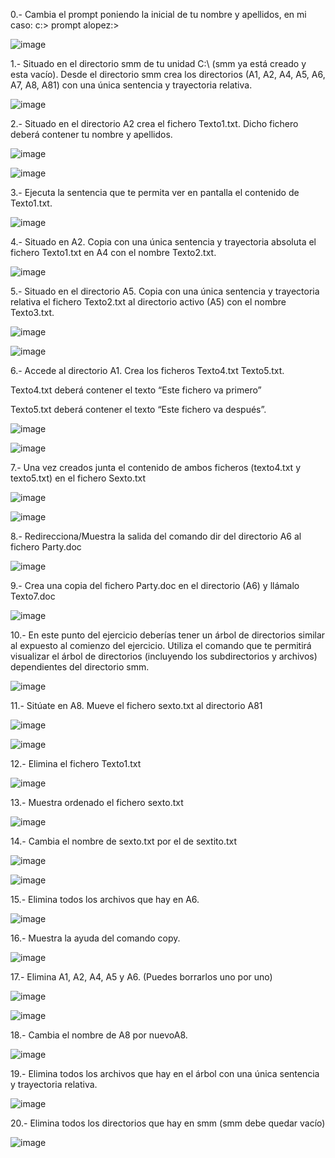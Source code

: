 0.- Cambia el prompt poniendo la inicial de tu nombre y apellidos, en mi caso:
c:\> prompt alopez:\>

![image](https://github.com/user-attachments/assets/c7214a4a-6d13-466b-8912-df811f59a90e)


1.- Situado en el directorio smm de tu unidad C:\ (smm ya está creado y esta vacío). Desde el directorio smm crea los directorios (A1, A2, A4, A5, A6, A7, A8, A81) con una única sentencia y trayectoria relativa.

![image](https://github.com/user-attachments/assets/fde30352-fe76-4a5e-9890-bb44e6938c4d)


2.- Situado en el directorio A2 crea el fichero Texto1.txt. Dicho fichero deberá contener tu nombre y apellidos.

![image](https://github.com/user-attachments/assets/577c63a3-9ab5-4110-acae-e45f1609b2af)

![image](https://github.com/user-attachments/assets/91ffc1e1-2fc8-430e-8969-6b6c8c35cf3a)


3.- Ejecuta la sentencia que te permita ver en pantalla el contenido de Texto1.txt.

![image](https://github.com/user-attachments/assets/bb08c022-3588-4e2e-9f97-58063e3fb443)


4.- Situado en A2. Copia con una única sentencia y trayectoria absoluta el fichero Texto1.txt en A4 con el nombre Texto2.txt.

![image](https://github.com/user-attachments/assets/cd927225-7b8b-4f31-80bf-053fe04bc575)


5.- Situado en el directorio A5. Copia con una única sentencia y trayectoria relativa el fichero Texto2.txt al directorio activo (A5) con el nombre Texto3.txt.

![image](https://github.com/user-attachments/assets/2df3bc79-d474-482e-a130-3d3b663b6398)

![image](https://github.com/user-attachments/assets/00335bcd-e9e5-4035-80c7-c45dfef17848)

6.- Accede al directorio A1. Crea los ficheros Texto4.txt Texto5.txt.

Texto4.txt deberá contener el texto “Este fichero va primero”

Texto5.txt deberá contener el texto “Este fichero va después”.

![image](https://github.com/user-attachments/assets/a0cd5b65-5d6d-48bb-af76-988050d6bd87)

![image](https://github.com/user-attachments/assets/cb465d01-7ef0-4bb2-be0b-fd351a3407e9)

7.- Una vez creados junta el contenido de ambos ficheros (texto4.txt y texto5.txt) en el fichero Sexto.txt

![image](https://github.com/user-attachments/assets/a6f09c42-c22a-4daf-9b11-e861ea147896)

![image](https://github.com/user-attachments/assets/3e182b89-33b1-4cba-bd5a-ade035fe07de)

8.- Redirecciona/Muestra la salida del comando dir del directorio A6 al fichero Party.doc

![image](https://github.com/user-attachments/assets/a8cc3b24-f4da-411c-beb3-033d6b403c34)

9.- Crea una copia del fichero Party.doc en el directorio (A6) y llámalo Texto7.doc

![image](https://github.com/user-attachments/assets/993119af-23d0-45bb-9939-aae71c77acdc)


10.- En este punto del ejercicio deberías tener un árbol de directorios similar al expuesto al comienzo del ejercicio. Utiliza el comando que te permitirá visualizar el árbol de directorios (incluyendo los subdirectorios y archivos) dependientes del directorio smm.

![image](https://github.com/user-attachments/assets/cc5ae5d8-5157-4cca-8ec6-439d7aa0ea97)

11.- Sitúate en A8. Mueve el fichero sexto.txt al directorio A81

![image](https://github.com/user-attachments/assets/b8370c99-a412-4204-9816-5ec88f8d95e3)

![image](https://github.com/user-attachments/assets/3b224808-0cef-43fc-8137-3ef2d56675ba)

12.- Elimina el fichero Texto1.txt

![image](https://github.com/user-attachments/assets/82cf5dec-747b-41a8-a8d5-9229b48c9070)

13.- Muestra ordenado el fichero sexto.txt

![image](https://github.com/user-attachments/assets/aa7e8a4f-3fca-4c34-a4e2-3f2ca3695abb)

14.- Cambia el nombre de sexto.txt por el de sextito.txt

![image](https://github.com/user-attachments/assets/0c1cd72a-d1c1-4778-a734-141995df5740)

![image](https://github.com/user-attachments/assets/b8151b34-5766-4621-a81f-36f88bf83f1a)

15.- Elimina todos los archivos que hay en A6.

![image](https://github.com/user-attachments/assets/d9102f35-53ac-4d02-9127-017d3ce9a66e)

16.- Muestra la ayuda del comando copy.

![image](https://github.com/user-attachments/assets/9a555b36-f838-4bdf-bb43-578b3730597f)

17.- Elimina A1, A2, A4, A5 y A6. (Puedes borrarlos uno por uno)

![image](https://github.com/user-attachments/assets/b7738c69-4941-49b6-b1a4-184ce24db997)

![image](https://github.com/user-attachments/assets/6ffb9574-1ba0-459c-b4cc-0754e53ff6e6)

18.- Cambia el nombre de A8 por nuevoA8.

![image](https://github.com/user-attachments/assets/5615a6dd-7f86-49da-8a9e-38ef0342ca16)

19.- Elimina todos los archivos que hay en el árbol con una única sentencia y trayectoria relativa.

![image](https://github.com/user-attachments/assets/35a64f7b-a864-4ad7-b480-abd0b6583d66)

20.- Elimina todos los directorios que hay en smm (smm debe quedar vacío)

![image](https://github.com/user-attachments/assets/9ee40cd0-641b-4b8a-af0f-5f8867b6c0a1)
